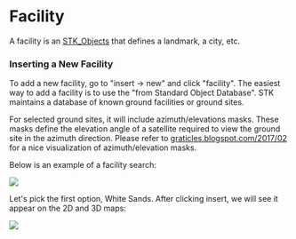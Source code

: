 # Facility
A facility is an [STK_Objects](STK_Objects.md) that defines a landmark, a city, etc.

### Inserting a New Facility

To add a new facility, go to "insert -> new" and click "facility". The easiest way to add a facility is to use the "from Standard Object Database". STK maintains a database of known ground facilities or ground sites. 

For selected ground sites, it will include azimuth/elevations masks. These masks define the elevation angle of a satellite required to view the ground site in the azimuth direction. Please refer to [graticles.blogspot.com/2017/02](graticles.blogspot.com/2017/02) for a nice visualization of azimuth/elevation masks.

Below is an example of a facility search:

![](facility_search.PNG)

Let's pick the first option, White Sands. After clicking insert, we will see it appear on the 2D and 3D maps:

![](ground_station.PNG)


